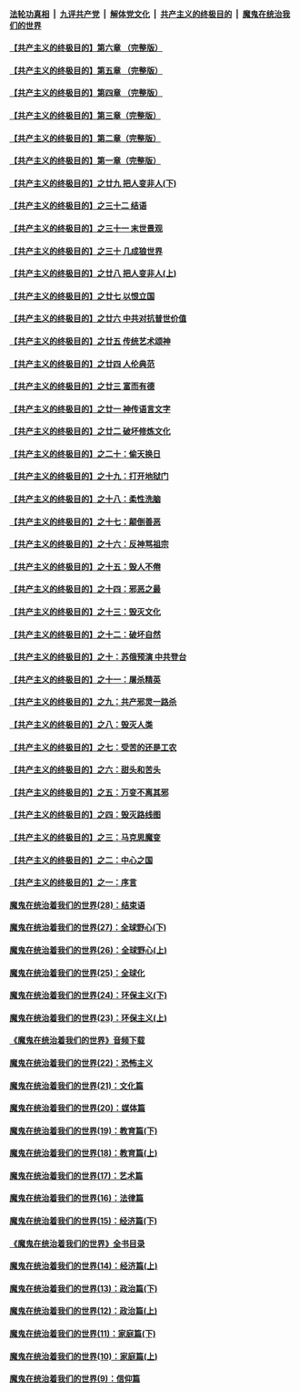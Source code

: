 ####  [法轮功真相](../../../../basic/blob/master/README.md?t=02161939) &nbsp;|&nbsp; [九评共产党](../../../../9ping.md/blob/master/README.md?t=02161939) &nbsp;|&nbsp; [解体党文化](../../../../jtdwh.md/blob/master/README.md?t=02161939)  &nbsp;|&nbsp; [共产主义的终极目的](../../../../gczydzjmd.md/blob/master/README.md?t=02161939) &nbsp;|&nbsp; [魔鬼在统治我们的世界](../../../../mgztzwmdsj.md/blob/master/README.md?t=02161939) 

#### [【共产主义的终极目的】第六章 （完整版）](../pages/nsc422/n11428913.md?t=02161939) 

#### [【共产主义的终极目的】第五章 （完整版）](../pages/nsc422/n11428912.md?t=02161939) 

#### [【共产主义的终极目的】第四章 （完整版）](../pages/nsc422/n11428907.md?t=02161939) 

#### [【共产主义的终极目的】第三章（完整版）](../pages/nsc422/n11428848.md?t=02161939) 

#### [【共产主义的终极目的】第二章（完整版）](../pages/nsc422/n11428831.md?t=02161939) 

#### [【共产主义的终极目的】第一章（完整版）](../pages/nsc422/n11417651.md?t=02161939) 

#### [【共产主义的终极目的】之廿九 把人变非人(下)](../pages/nsc422/n11344140.md?t=02161939) 

#### [【共产主义的终极目的】之三十二 结语](../pages/nsc422/n11360535.md?t=02161939) 

#### [【共产主义的终极目的】之三十一 末世景观](../pages/nsc422/n11351129.md?t=02161939) 

#### [【共产主义的终极目的】之三十 几成狼世界](../pages/nsc422/n11348280.md?t=02161939) 

#### [【共产主义的终极目的】之廿八 把人变非人(上)](../pages/nsc422/n11340492.md?t=02161939) 

#### [【共产主义的终极目的】之廿七 以恨立国](../pages/nsc422/n11336944.md?t=02161939) 

#### [【共产主义的终极目的】之廿六 中共对抗普世价值](../pages/nsc422/n11324785.md?t=02161939) 

#### [【共产主义的终极目的】之廿五 传统艺术颂神](../pages/nsc422/n11296396.md?t=02161939) 

#### [【共产主义的终极目的】之廿四 人伦典范](../pages/nsc422/n11296397.md?t=02161939) 

#### [【共产主义的终极目的】之廿三 富而有德](../pages/nsc422/n11283598.md?t=02161939) 

#### [【共产主义的终极目的】之廿一 神传语言文字](../pages/nsc422/n11263265.md?t=02161939) 

#### [【共产主义的终极目的】之廿二 破坏修炼文化](../pages/nsc422/n11245728.md?t=02161939) 

#### [【共产主义的终极目的】之二十：偷天换日](../pages/nsc422/n11238846.md?t=02161939) 

#### [【共产主义的终极目的】之十九：打开地狱门](../pages/nsc422/n11206376.md?t=02161939) 

#### [【共产主义的终极目的】之十八：柔性洗脑](../pages/nsc422/n11199994.md?t=02161939) 

#### [【共产主义的终极目的】之十七：颠倒善恶](../pages/nsc422/n11179782.md?t=02161939) 

#### [【共产主义的终极目的】之十六：反神骂祖宗](../pages/nsc422/n11166798.md?t=02161939) 

#### [【共产主义的终极目的】之十五：毁人不倦](../pages/nsc422/n11166792.md?t=02161939) 

#### [【共产主义的终极目的】之十四：邪恶之最](../pages/nsc422/n11150249.md?t=02161939) 

#### [【共产主义的终极目的】之十三：毁灭文化](../pages/nsc422/n11135227.md?t=02161939) 

#### [【共产主义的终极目的】之十二：破坏自然](../pages/nsc422/n11135214.md?t=02161939) 

#### [【共产主义的终极目的】之十：苏俄预演 中共登台](../pages/nsc422/n11118424.md?t=02161939) 

#### [【共产主义的终极目的】之十一：屠杀精英](../pages/nsc422/n11118442.md?t=02161939) 

#### [【共产主义的终极目的】之九：共产邪灵一路杀](../pages/nsc422/n11114139.md?t=02161939) 

#### [【共产主义的终极目的】之八：毁灭人类](../pages/nsc422/n11108503.md?t=02161939) 

#### [【共产主义的终极目的】之七：受苦的还是工农](../pages/nsc422/n11101809.md?t=02161939) 

#### [【共产主义的终极目的】之六：甜头和苦头](../pages/nsc422/n11096971.md?t=02161939) 

#### [【共产主义的终极目的】之五：万变不离其邪](../pages/nsc422/n11091285.md?t=02161939) 

#### [【共产主义的终极目的】之四：毁灭路线图](../pages/nsc422/n11086284.md?t=02161939) 

#### [【共产主义的终极目的】之三：马克思魔变](../pages/nsc422/n11061941.md?t=02161939) 

#### [【共产主义的终极目的】之二：中心之国](../pages/nsc422/n11047728.md?t=02161939) 

#### [【共产主义的终极目的】之一：序言](../pages/nsc422/n11086077.md?t=02161939) 

#### [魔鬼在统治着我们的世界(28)：结束语](../pages/nsc422/n10936246.md?t=02161939) 

#### [魔鬼在统治着我们的世界(27)：全球野心(下)](../pages/nsc422/n10928319.md?t=02161939) 

#### [魔鬼在统治着我们的世界(26)：全球野心(上)](../pages/nsc422/n10900318.md?t=02161939) 

#### [魔鬼在统治着我们的世界(25)：全球化](../pages/nsc422/n10788205.md?t=02161939) 

#### [魔鬼在统治着我们的世界(24)：环保主义(下)](../pages/nsc422/n10695307.md?t=02161939) 

#### [魔鬼在统治着我们的世界(23)：环保主义(上)](../pages/nsc422/n10688613.md?t=02161939) 

#### [《魔鬼在统治着我们的世界》音频下载](../pages/nsc422/n10635553.md?t=02161939) 

#### [魔鬼在统治着我们的世界(22)：恐怖主义](../pages/nsc422/n10614727.md?t=02161939) 

#### [魔鬼在统治着我们的世界(21)：文化篇](../pages/nsc422/n10597706.md?t=02161939) 

#### [魔鬼在统治着我们的世界(20)：媒体篇](../pages/nsc422/n10586579.md?t=02161939) 

#### [魔鬼在统治着我们的世界(19)：教育篇(下)](../pages/nsc422/n10564808.md?t=02161939) 

#### [魔鬼在统治着我们的世界(18)：教育篇(上)](../pages/nsc422/n10526970.md?t=02161939) 

#### [魔鬼在统治着我们的世界(17)：艺术篇](../pages/nsc422/n10499093.md?t=02161939) 

#### [魔鬼在统治着我们的世界(16)：法律篇](../pages/nsc422/n10485969.md?t=02161939) 

#### [魔鬼在统治着我们的世界(15)：经济篇(下)](../pages/nsc422/n10469975.md?t=02161939) 

#### [《魔鬼在统治着我们的世界》全书目录](../pages/nsc422/n10464261.md?t=02161939) 

#### [魔鬼在统治着我们的世界(14)：经济篇(上)](../pages/nsc422/n10457370.md?t=02161939) 

#### [魔鬼在统治着我们的世界(13)：政治篇(下)](../pages/nsc422/n10448270.md?t=02161939) 

#### [魔鬼在统治着我们的世界(12)：政治篇(上)](../pages/nsc422/n10444576.md?t=02161939) 

#### [魔鬼在统治着我们的世界(11)：家庭篇(下)](../pages/nsc422/n10440961.md?t=02161939) 

#### [魔鬼在统治着我们的世界(10)：家庭篇(上)](../pages/nsc422/n10435448.md?t=02161939) 

#### [魔鬼在统治着我们的世界(9)：信仰篇](../pages/nsc422/n10432159.md?t=02161939) 

